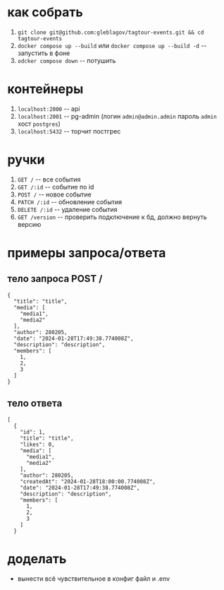 # как собрать

1. ```git clone git@github.com:gleblagov/tagtour-events.git && cd tagtour-events```
2. ```docker compose up --build``` или ```docker compose up --build -d``` -- запустить в фоне
3. ```odcker compose down``` -- потушить

# контейнеры
1. ```localhost:2000``` -- api
2. ```localhost:2001``` -- pg-admin (логин ```admin@admin.admin``` пароль ```admin``` хост ```postgres```)
3. ```localhost:5432``` -- торчит постгрес

# ручки 

1. ```GET /``` -- все события
2. ```GET /:id``` -- событие по id
3. ```POST /``` -- новое событие
4. ```PATCH /:id``` -- обновление события
5. ```DELETE /:id``` -- удаление события
6. ```GET /version``` -- проверить подключение к бд, должно вернуть версию


# примеры запроса/ответа

## тело запроса POST /
```
{
  "title": "title",
  "media": [
    "media1",
    "media2"
  ],
  "author": 280205,
  "date": "2024-01-28T17:49:38.774008Z",
  "description": "description",
  "members": [
    1,
    2,
    3
  ]
}
```

## тело ответа
```
[
  {
    "id": 1,
    "title": "title",
    "likes": 0,
    "media": [
      "media1",
      "media2"
    ],
    "author": 280205,
    "createdAt": "2024-01-28T18:00:00.774008Z",
    "date": "2024-01-28T17:49:38.774008Z",
    "description": "description",
    "members": [
      1,
      2,
      3
    ]
  }
```

# доделать
- вынести всё чувствительное в конфиг файл и .env